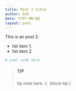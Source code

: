 ```yaml
---
title: Post 2 title
author: XXX
date: YYYY-MM-DD
layout: post
---
```


This is an post 2.

- list item 1.
- list item 2.

```yaml
# yaml code here
```

> ##### TIP
>
> tip note here.
{: .block-tip }
